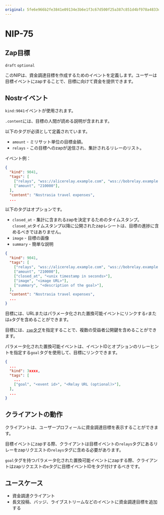 ```yaml
---
original: 5fe6e966b2fe3841e09134e3b6e1f3c67d500f25a387c851d4bf978a4833d4cf
---
```


NIP-75
======

Zap目標
-------

`draft` `optional`

このNIPは、資金調達目標を作成するためのイベントを定義します。ユーザーは目標イベントにzapすることで、目標に向けて資金を提供できます。

## Nostrイベント

`kind:9041`イベントが使用されます。

`.content`には、目標の人間が読める説明が含まれます。

以下のタグが必須として定義されています。

- `amount` - ミリサット単位の目標金額。
- `relays` - この目標へのzapが送信され、集計されるリレーのリスト。

イベント例：

```json
{
  "kind": 9041,
  "tags": [
    ["relays", "wss://alicerelay.example.com", "wss://bobrelay.example.com", ...],
    ["amount", "210000"],
  ],
  "content": "Nostrasia travel expenses",
  ...
```

以下のタグはオプションです。

- `closed_at` - 集計に含まれるzapを決定するためのタイムスタンプ。`closed_at`タイムスタンプ以降に公開されたzapレシートは、目標の進捗に含めるべきではありません。
- `image` - 目標の画像
- `summary` - 簡単な説明

```json
{
  "kind": 9041,
  "tags": [
    ["relays", "wss://alicerelay.example.com", "wss://bobrelay.example.com", ...],
    ["amount", "210000"],
    ["closed_at", "<unix timestamp in seconds>"],
    ["image", "<image URL>"],
    ["summary", "<description of the goal>"],
  ],
  "content": "Nostrasia travel expenses",
  ...
}
```

目標には、URLまたはパラメータ化された置換可能イベントにリンクする`r`または`a`タグを含めることができます。

目標には、[`zap`タグ](57.md#appendix-g-zap-tag-on-other-events)を指定することで、複数の受益者公開鍵を含めることができます。

パラメータ化された置換可能イベントは、イベントIDとオプションのリレーヒントを指定する`goal`タグを使用して、目標にリンクできます。

```json
{
  ...
  "kind": 3xxxx,
  "tags": [
    ...
    ["goal", "<event id>", "<Relay URL (optional)>"],
  ],
  ...
}
```

## クライアントの動作

クライアントは、ユーザープロフィールに資金調達目標を表示することができます。

目標イベントにzapする際、クライアントは目標イベントの`relays`タグにあるリレーをzapリクエストの`relays`タグに含める必要があります。

`goal`タグを持つパラメータ化された置換可能イベントにzapする際、クライアントはzapリクエストの`e`タグに目標イベントIDをタグ付けするべきです。

## ユースケース

- 資金調達クライアント
- 長文投稿、バッジ、ライブストリームなどのイベントに資金調達目標を追加する